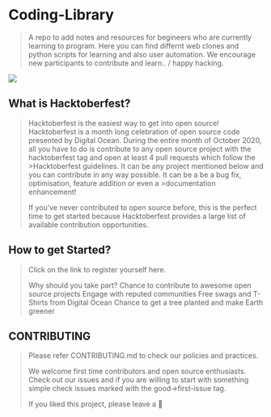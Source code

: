 # Coding-Library

>A repo to add notes and resources for begineers who are currently learning to program.
>Here you can find differnt web clones and python scripts for learning and also  user automation.
>We encourage new participants to contribute and  learn.. / happy hacking.

![](https://camo.githubusercontent.com/5a8d352f17e028b08d7afe24eeb3293740bf399826ee1e3726dbae93d685c2b7/68747470733a2f2f6861636b746f626572666573742e6469676974616c6f6365616e2e636f6d2f5f6e7578742f696d672f6c6f676f2d6861636b746f626572666573742d66756c6c2e663432653362312e737667)
 ## What is Hacktoberfest?
>Hacktoberfest is the easiest way to get into open source! Hacktoberfest is a month long celebration of open source code presented by Digital Ocean.
>During the entire month of October 2020, all you have to do is contribute to any open source project with the hacktoberfest tag and open at least 4 pull requests which follow the >Hacktoberfest guidelines. It can be any project mentioned below and you can contribute in any way possible. It can be a be a bug fix, optimisation, feature addition or even a >documentation enhancement!
>
>If you’ve never contributed to open source before, this is the perfect time to get started because Hacktoberfest provides a large list of available contribution opportunities.

## How to get Started?
>Click on the link to register yourself here.
>
>Why should you take part?
>Chance to contribute to awesome open source projects
>Engage with reputed communities
>Free swags and T-Shirts from Digital Ocean
>Chance to get a tree planted and make Earth greener
## CONTRIBUTING
>Please refer CONTRIBUTING.md to check our policies and practices.
>
>We welcome first time contributors and open source enthusiasts. Check out our issues and if you are willing to start with something simple check issues marked with the good->first-issue tag.
>
>If you liked this project, please leave a 🌟
